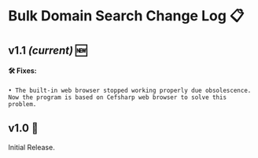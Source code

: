 # Bulk Domain Search Change Log 📋

## v1.1 *(current)* 🆕
#### 🛠️ Fixes:
    • The built-in web browser stopped working properly due obsolescence.
    Now the program is based on Cefsharp web browser to solve this problem.

## v1.0 🔄
Initial Release.